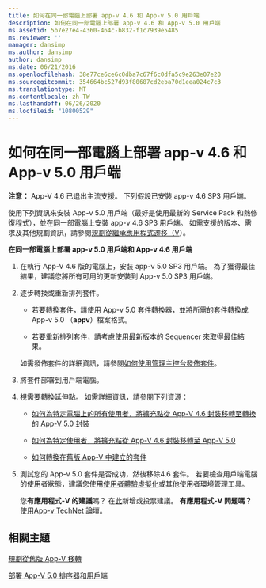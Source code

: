 ```yaml
---
title: 如何在同一部電腦上部署 app-v 4.6 和 App-v 5.0 用戶端
description: 如何在同一部電腦上部署 app-v 4.6 和 App-v 5.0 用戶端
ms.assetid: 5b7e27e4-4360-464c-b832-f1c7939e5485
ms.reviewer: ''
manager: dansimp
ms.author: dansimp
author: dansimp
ms.date: 06/21/2016
ms.openlocfilehash: 38e77ce6ce6c0dba7c67f6c0dfa5c9e263e07e20
ms.sourcegitcommit: 354664bc527d93f80687cd2eba70d1eea024c7c3
ms.translationtype: MT
ms.contentlocale: zh-TW
ms.lasthandoff: 06/26/2020
ms.locfileid: "10800529"
---
```

# 如何在同一部電腦上部署 app-v 4.6 和 App-v 5.0 用戶端

**注意：** App-V 4.6 已退出主流支援。 下列假設已安裝 app-v 4.6 SP3 用戶端。

使用下列資訊來安裝 App-v 5.0 用戶端（最好是使用最新的 Service Pack 和熱修復程式），並在同一部電腦上安裝 app-v 4.6 SP3 用戶端。 如需支援的版本、需求及其他規劃資訊，請參閱[規劃從繼承應用程式遷移（V](planning-for-migrating-from-a-previous-version-of-app-v.md)）。

**在同一部電腦上部署 app-v 5.0 用戶端和 App-v 4.6 用戶端**

1.  在執行 App-V 4.6 版的電腦上，安裝 app-v 5.0 SP3 用戶端。 為了獲得最佳結果，建議您將所有可用的更新安裝到 App-v 5.0 SP3 用戶端。

2.  逐步轉換或重新排列套件。

    -   若要轉換套件，請使用 App-v 5.0 套件轉換器，並將所需的套件轉換成 App-v 5.0 （**appv**）檔案格式。

    -   若要重新排列套件，請考慮使用最新版本的 Sequencer 來取得最佳結果。

    如需發佈套件的詳細資訊，請參閱[如何使用管理主控台發佈套件](how-to-publish-a-package-by-using-the-management-console-50.md)。

3.  將套件部署到用戶端電腦。

4.  視需要轉換延伸點。 如需詳細資訊，請參閱下列資源：

    -   [如何為特定電腦上的所有使用者，將擴充點從 App-V 4.6 封裝移轉至轉換的 App-V 5.0 封裝](how-to-migrate-extension-points-from-an-app-v-46-package-to-a-converted-app-v-50-package-for-all-users-on-a-specific-computer.md)

    -   [如何為特定使用者，將擴充點從 App-V 4.6 封裝移轉至 App-V 5.0](how-to-migrate-extension-points-from-an-app-v-46-package-to-app-v-50-for-a-specific-user.md)

    -   [如何轉換在舊版 App-V 中建立的套件](how-to-convert-a-package-created-in-a-previous-version-of-app-v.md)

5.  測試您的 App-v 5.0 套件是否成功，然後移除4.6 套件。 若要檢查用戶端電腦的使用者狀態，建議您使用[使用者體驗虛擬化](https://technet.microsoft.com/library/dn458947.aspx)或其他使用者環境管理工具。

    您**有應用程式-V 的建議**嗎？ 在[此](http://appv.uservoice.com/forums/280448-microsoft-application-virtualization)新增或投票建議。 **有應用程式-V 問題嗎？** 使用[App-v TechNet 論壇](https://social.technet.microsoft.com/Forums/home?forum=mdopappv)。

## 相關主題


[規劃從舊版 App-V 移轉](planning-for-migrating-from-a-previous-version-of-app-v.md)

[部署 App-V 5.0 排序器和用戶端](deploying-the-app-v-50-sequencer-and-client.md)

 

 





